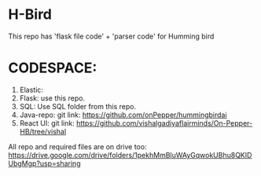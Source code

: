 # H-Bird

This repo has 'flask file code' + 'parser code' for Humming bird

# CODESPACE:
1. Elastic: 
2. Flask: use this repo.
3. SQL: Use SQL folder from this repo.
4. Java-repo: git link: https://github.com/onPepper/hummingbirdai
5. React UI: git link: https://github.com/vishalgadiyaflairminds/On-Pepper-HB/tree/vishal


All repo and required files are on drive too:
https://drive.google.com/drive/folders/1pekhMmBluWAyGqwokUBhu8QKIDUbgMgp?usp=sharing
